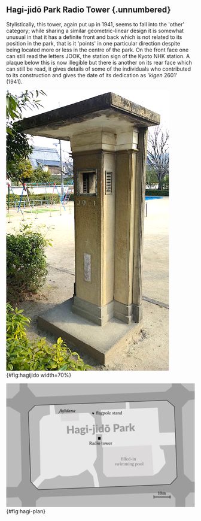 ## Hagi-jidō Park Radio Tower {.unnumbered}

Stylistically, this tower, again put up in 1941, seems to fall into the 'other' category; while sharing a similar geometric-linear design it is somewhat unusual in that it has a definite front and back which is not related to its position in the park, that is it 'points' in one particular direction despite being located more or less in the centre of the park. On the front face one can still read the letters JOOK, the station sign of the Kyoto NHK station. A plaque below this is now illegible but there is another on its rear face which can still be read, it gives details of some of the individuals who contributed to its construction and gives the date of its dedication as '*kigen* 2601' (1941).

![Hagi-jido Park radio tower](images/hagijido435x750.png){#fig:hagijido width=70%}

![Hagi-jido Park plan, shows the position of the radio tower and other typical period features, _fujidana_ and flagpole stand.](images/hagi-jido-plan.png){#fig:hagi-plan}

